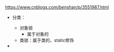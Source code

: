 https://www.cnblogs.com/benshan/p/3551987.html

- 分类：
    * 对象锁
        * 属于对象的
    * 类锁：属于类的，static修饰
    
- 